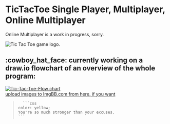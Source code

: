 


<h1>TicTacToe Single Player, Multiplayer, Online Multiplayer</h1>

<p>Online Multiplayer is a work in progress, sorry.</p>

<img src="https://i.ibb.co/qg0j9Rg/Tic-Tac-Toe.png" alt="Tic Tac Toe game logo.">

<h2>:cowboy_hat_face: currently working on a draw.io flowchart of an overview of the whole program:</h2>



<a  href="https://viewer.diagrams.net/?highlight=0000ff&edit=_blank&layers=1&nav=1&title=TicTacToeFC.png#R5Vldd9o4EP01PNJjI4PDY0MhTXe32RNId%2Fso8GArkSVXiGDy61ey5a9YfJyWhD2FB5BmxpZ0r%2B5obDpoFKc3AifRXzwA2uk5QdpBnzq9nuv1HfWjLdvccuV7uSEUJDBBlWFKXsAYzXXhmgSwagRKzqkkSdO44IzBQjZsWAi%2BaYYtOW2OmuAQWobpAtO29R8SyKiYnVPZPwMJI%2FnKMceLp1DwNTPDdXpomX1yd4yLW5n4VYQDvqmZ0LiDRoJzmbfidARUQ1ugll832eEtpy2AyWMu%2BHw1fLjZwsvjF9fdvID8%2FuPbojswc5PbAg4IFDqmy4WMeMgZpuPKep2tGfRdHdWrYv7kPFFGVxkfQcqtoRqvJVemSMbUeCEl8t9a%2B7u%2B1Ye%2B6X1KzZ2zztZ08nnqye1cvjGt%2BFosTFSX%2FrF4eJB33vZxljpDNrmbj7vFJsMiBLknrleSpPY%2B8Bik2KrrBFAsyXNzHthswrCMq5hQDUOGnZh9k3zGdG1Gms4%2B3s%2FadFGqhKJp2UREwjTB2do3SqtN0Hfi9QxCQloztZdsvN1C6kbpXc%2F0NzXdFNs9qmnmynkjlLwWSufYzz%2B%2FFQdHbkVk3f7vsDetScO%2FwKTRO5KpwTmTRq8lh1uWrKVeMsVbEHrMWBEhM2wGVP%2FOlXUQ6hYxsWSlvqaz%2B9uvNyWGNa7VOZbopkIRUwqUhwLHKjABQdQy1CivfH9XjkNJaklSKEqEEyUt13uVtJAlafmWpDU4QdKyyufqAuWDjpSPf075oMPyYTjWterFqKfv%2FN%2FU4%2FYvUD5%2BWz52cLxz6sdv6ecbpiTAEjI0nHitn%2BoUIfphLp4TpubEmdbLhounPAbCDx1dQg5%2BrPWD0TVnUHWU546NG%2F2q4%2B6wzyIBjWtGDffk7uG%2B5rVJ%2BwkgyfHap%2By3r79994j62ybGU9Tf9v3WYpwwIoliXevoYxvKbrbgheQ6mfKlRoQTprLbKnvsr6daPn9UgfZk251zLAKNfzaQLeLn%2BGmRYaFsJz%2B9YZMfv00PQhZ6yhLl5IoctPgpkFpyJjMdUi4yT6UP5GSfuinHtKlmhYWjH8AMYzlR%2Bi2NxrBSiqH19uusxpNaTD6B%2FMYtrpr5%2BgBzFM%2BBXpdvY0ZmSUynjnyho3KVaORN0GRyGj2iY0pL7z0Px%2FJd0296OO459I45HYfvdDrunWYjWeY148FsZisuz19Z%2FlKy7PoHk6X1XdLbacdtQXoB2hkeq52zSmfYks5zeRZZqgyUIl1A6Cqin%2FaLpsAs4HEnexOfQFDp7lcOnxMo4XDVcCohqG71f0Pmq%2F2ng8b%2FAQ%3D%3D" target='_blank'><img src="https://i.ibb.co/SvzX6Gm/Tic-Tac-Toe-FC.png" alt="Tic-Tac-Toe-Flow chart" border="0"></a>
<br /><a href='https://imgbb.com/' target='_blank'>upload images to ImgBB.com from here, if you want</a><br />


<blockquote>
<pre><code>  ```css 
color: yellow;
You're so much stronger than your excuses.
```
</code></pre>
</blockquote>
